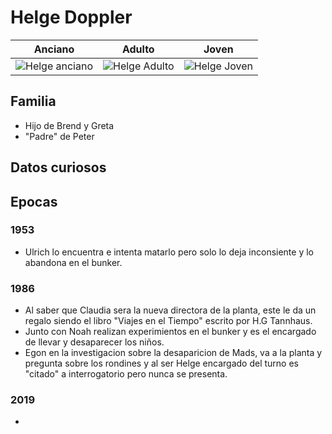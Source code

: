 # Helge Doppler

| Anciano | Adulto | Joven
| -- | --- | ---
| <img src="https://vignette.wikia.nocookie.net/dark-netflix/images/a/a3/Helge2019.png/revision/latest?cb=20180115004059" alt="Helge anciano"> | <img src="https://vignette.wikia.nocookie.net/dark-netflix/images/5/52/Helge1986.png/revision/latest?cb=20180115003809" alt="Helge Adulto"> | <img src="https://vignette.wikia.nocookie.net/dark-netflix/images/a/ab/Helge1953.png/revision/latest?cb=20180115003725" alt="Helge Joven">

## Familia

* Hijo de Brend y Greta
* "Padre" de Peter

## Datos curiosos

## Epocas

### 1953

* Ulrich lo encuentra e intenta matarlo pero solo lo deja inconsiente y lo abandona en el bunker.

### 1986

* Al saber que Claudia sera la nueva directora de la planta, este le da un regalo siendo el libro "Viajes en el Tiempo" escrito por H.G Tannhaus.
* Junto con Noah realizan experimientos en el bunker y es el encargado de llevar y desaparecer los niños.
* Egon en la investigacion sobre la desaparicion de Mads, va a la planta y pregunta sobre los rondines y al ser Helge encargado del turno es "citado" a interrogatorio pero nunca se presenta.

### 2019

* 
